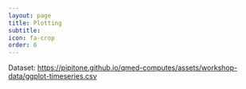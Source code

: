 ```yaml
---
layout: page
title: Plotting
subtitle: 
icon: fa-crop
order: 6
---
```


Dataset: 
https://pipitone.github.io/qmed-computes/assets/workshop-data/ggplot-timeseries.csv
